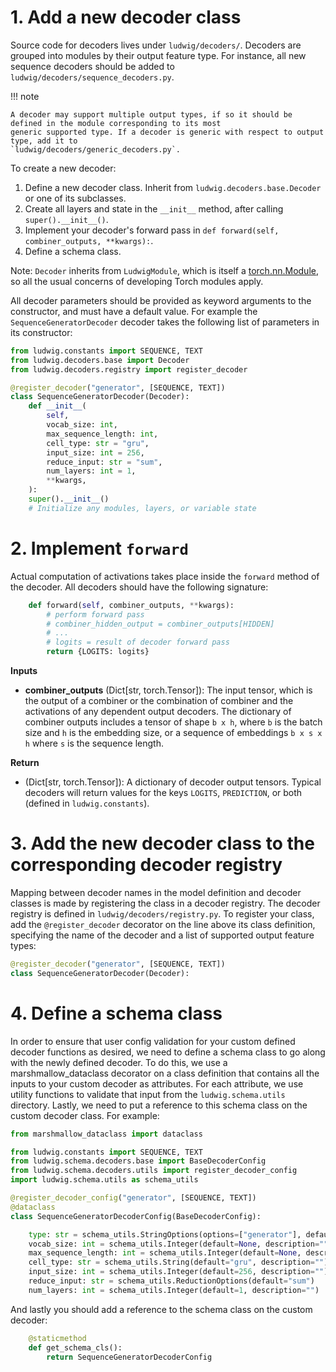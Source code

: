 # 1. Add a new decoder class

Source code for decoders lives under `ludwig/decoders/`.
Decoders are grouped into modules by their output feature type. For instance, all new sequence decoders should be added
to `ludwig/decoders/sequence_decoders.py`.

!!! note

    A decoder may support multiple output types, if so it should be defined in the module corresponding to its most
    generic supported type. If a decoder is generic with respect to output type, add it to
    `ludwig/decoders/generic_decoders.py`.

To create a new decoder:

1. Define a new decoder class. Inherit from `ludwig.decoders.base.Decoder` or one of its subclasses.
2. Create all layers and state in the `__init__` method, after calling `super().__init__()`.
3. Implement your decoder's forward pass in `def forward(self, combiner_outputs, **kwargs):`. 
4. Define a schema class.

Note: `Decoder` inherits from `LudwigModule`, which is itself a [torch.nn.Module](https://pytorch.org/docs/stable/generated/torch.nn.Module.html),
so all the usual concerns of developing Torch modules apply.

All decoder parameters should be provided as keyword arguments to the constructor, and must have a default value.
For example the `SequenceGeneratorDecoder` decoder takes the following list of parameters in its constructor:

```python
from ludwig.constants import SEQUENCE, TEXT
from ludwig.decoders.base import Decoder
from ludwig.decoders.registry import register_decoder

@register_decoder("generator", [SEQUENCE, TEXT])
class SequenceGeneratorDecoder(Decoder):
    def __init__(
        self,
        vocab_size: int,
        max_sequence_length: int,
        cell_type: str = "gru",
        input_size: int = 256,
        reduce_input: str = "sum",
        num_layers: int = 1,
        **kwargs,
    ):
    super().__init__()
    # Initialize any modules, layers, or variable state
```

# 2. Implement `forward`

Actual computation of activations takes place inside the `forward` method of the decoder.
All decoders should have the following signature:

```python
    def forward(self, combiner_outputs, **kwargs):
        # perform forward pass
        # combiner_hidden_output = combiner_outputs[HIDDEN]
        # ...
        # logits = result of decoder forward pass
        return {LOGITS: logits}
```

__Inputs__

- __combiner_outputs__ (Dict[str, torch.Tensor]): The input tensor, which is the output of a combiner or the combination
of combiner and the activations of any dependent output decoders. The dictionary of combiner outputs includes a tensor of shape `b x h`, where `b` is the batch
size and `h` is the embedding size, or a sequence of embeddings `b x s x h` where `s` is the sequence length.

__Return__

- (Dict[str, torch.Tensor]): A dictionary of decoder output tensors.  Typical decoders will return values for the keys
`LOGITS`, `PREDICTION`, or both (defined in `ludwig.constants`).

# 3. Add the new decoder class to the corresponding decoder registry

Mapping between decoder names in the model definition and decoder classes is made by registering the class in a decoder
registry. The decoder registry is defined in `ludwig/decoders/registry.py`. To register your class,
add the `@register_decoder` decorator on the line above its class definition, specifying the name of the decoder and a
list of supported output feature types:

```python
@register_decoder("generator", [SEQUENCE, TEXT])
class SequenceGeneratorDecoder(Decoder):
```

# 4. Define a schema class

In order to ensure that user config validation for your custom defined decoder functions as desired, we need to define a
schema class to go along with the newly defined decoder. To do this, we use a marshmallow_dataclass decorator on a class
definition that contains all the inputs to your custom decoder as attributes. For each attribute, we use utility 
functions to validate that input from the `ludwig.schema.utils` directory. Lastly, we need to put a reference to this 
schema class on the custom decoder class. For example: 

```python
from marshmallow_dataclass import dataclass

from ludwig.constants import SEQUENCE, TEXT
from ludwig.schema.decoders.base import BaseDecoderConfig
from ludwig.schema.decoders.utils import register_decoder_config
import ludwig.schema.utils as schema_utils

@register_decoder_config("generator", [SEQUENCE, TEXT])
@dataclass
class SequenceGeneratorDecoderConfig(BaseDecoderConfig):

    type: str = schema_utils.StringOptions(options=["generator"], default="generator")
    vocab_size: int = schema_utils.Integer(default=None, description="")
    max_sequence_length: int = schema_utils.Integer(default=None, description="")
    cell_type: str = schema_utils.String(default="gru", description="")
    input_size: int = schema_utils.Integer(default=256, description="")
    reduce_input: str = schema_utils.ReductionOptions(default="sum")
    num_layers: int = schema_utils.Integer(default=1, description="")
```

And lastly you should add a reference to the schema class on the custom decoder:

```python
    @staticmethod
    def get_schema_cls():
        return SequenceGeneratorDecoderConfig
```
